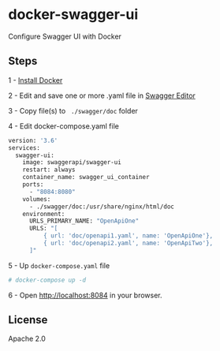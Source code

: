 # docker-swagger-ui
Configure Swagger UI with Docker

## Steps
1 - [Install Docker](https://docs.docker.com/)

2 - Edit and save one or more .yaml file in [Swagger Editor](https://editor.swagger.io/)

3 - Copy file(s) to ``` ./swagger/doc``` folder

4 - Edit docker-compose.yaml file

```sh
version: '3.6'
services:
  swagger-ui:
    image: swaggerapi/swagger-ui
    restart: always
    container_name: swagger_ui_container
    ports:
      - "8084:8080"
    volumes:
      - ./swagger/doc:/usr/share/nginx/html/doc
    environment:
      URLS_PRIMARY_NAME: "OpenApiOne"
      URLS: "[
          { url: 'doc/openapi1.yaml', name: 'OpenApiOne'},
          { url: 'doc/openapi2.yaml', name: 'OpenApiTwo'},
      ]"
```

5 - Up ```docker-compose.yaml``` file

```sh
# docker-compose up -d
```

6 - Open [http://localhost:8084](http://localhost:8084) in your browser.

## License

Apache 2.0
